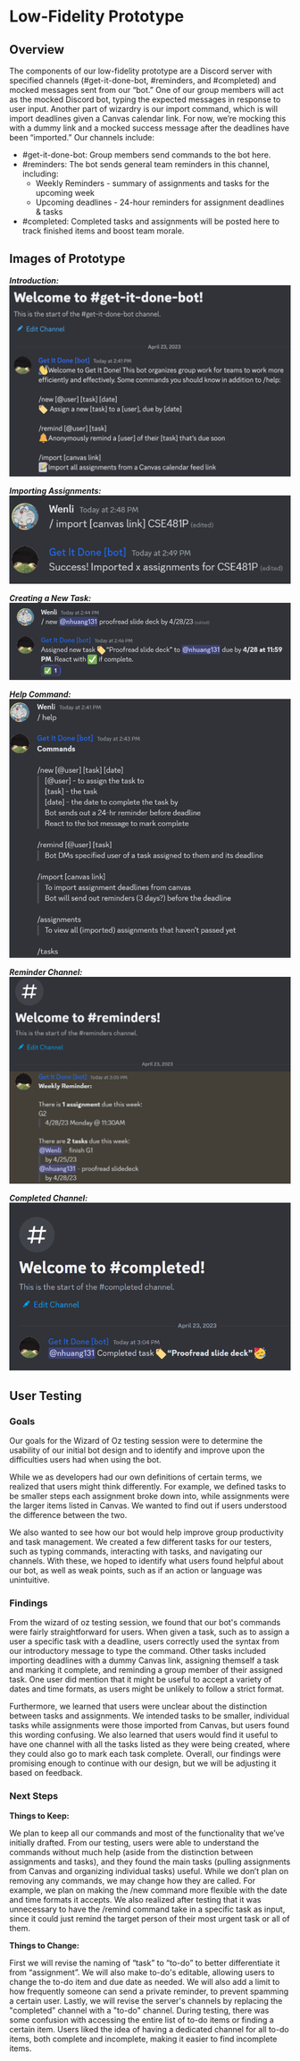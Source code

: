 # Low-Fidelity Prototype

## Overview
The components of our low-fidelity prototype are a Discord server with specified channels (#get-it-done-bot, #reminders, and #completed) and mocked messages sent from our “bot.” One of our group members will act as the mocked Discord bot, typing the expected messages in response to user input. Another part of wizardry is our import command, which is will import deadlines given a Canvas calendar link. For now, we’re mocking this with a dummy link and a mocked success message after the deadlines have been “imported.”
Our channels include:
- #get-it-done-bot: Group members send commands to the bot here. 
- #reminders: The bot sends general team reminders in this channel, including:
  - Weekly Reminders - summary of assignments and tasks for the upcoming week
  - Upcoming deadlines - 24-hour reminders for assignment deadlines & tasks 
- #completed: Completed tasks and assignments will be posted here to track finished items and boost team morale.

## Images of Prototype
***Introduction:***
![Introduction](./intro.png)

***Importing Assignments:***
![Importing Assignments](./import.png)

***Creating a New Task:***
![New Task Command](./new.png)

***Help Command:***
![Help Command](./help.png)

***Reminder Channel:***
![Reminder Channel](./reminder.png)

***Completed Channel:***
![Completed Channel](./completed.png)

## User Testing
### Goals
Our goals for the Wizard of Oz testing session were to determine the usability of our initial bot design and to identify and improve upon the difficulties users had when using the bot. 

While we as developers had our own definitions of certain terms, we realized that users might think differently. For example, we defined tasks to be smaller steps each assignment broke down into, while assignments were the larger items listed in Canvas. We wanted to find out if users understood the difference between the two.

We also wanted to see how our bot would help improve group productivity and task management. We created a few different tasks for our testers, such as typing commands, interacting with tasks, and navigating our channels. With these, we hoped to identify what users found helpful about our bot, as well as weak points, such as if an action or language was unintuitive. 

### Findings
From the wizard of oz testing session, we found that our bot's commands were fairly straightforward for users. When given a task, such as to assign a user a specific task with a deadline, users correctly used the syntax from our introductory message to type the command. Other tasks included importing deadlines with a dummy Canvas link, assigning themself a task and marking it complete, and reminding a group member of their assigned task. One user did mention that it might be useful to accept a variety of dates and time formats, as users might be unlikely to follow a strict format.

Furthermore, we learned that users were unclear about the distinction between tasks and assignments. We intended tasks to be smaller, individual tasks while assignments were those imported from Canvas, but users found this wording confusing. We also learned that users would find it useful to have one channel with all the tasks listed as they were being created, where they could also go to mark each task complete. Overall, our findings were promising enough to continue with our design, but we will be adjusting it based on feedback.

### Next Steps
**Things to Keep:**

We plan to keep all our commands and most of the functionality that we’ve initially drafted. From our testing, users were able to understand the commands without much help (aside from the distinction between assignments and tasks), and they found the main tasks (pulling assignments from Canvas and organizing individual tasks) useful. While we don’t plan on removing any commands, we may change how they are called. For example, we plan on making the /new command more flexible with the date and time formats it accepts. We also realized after testing that it was unnecessary to have the /remind command take in a specific task as input, since it could just remind the target person of their most urgent task or all of them.


**Things to Change:**

First we will revise the naming of “task” to “to-do” to better differentiate it from “assignment”. We will also make to-do's editable, allowing users to change the to-do item and due date as needed. We will also add a limit to how frequently someone can send a private reminder, to prevent spamming a certain user. Lastly, we will revise the server's channels by replacing the "completed" channel with a "to-do" channel. During testing, there was some confusion with accessing the entire list of to-do items or finding a certain item. Users liked the idea of having a dedicated channel for all to-do items, both complete and incomplete, making it easier to find incomplete items.
